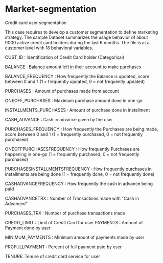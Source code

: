 # Market-segmentation
Credit card user segmentation


This case requires to develop a customer segmentation to define marketing strategy. The sample Dataset summarizes the usage behavior of about 9000 active credit card holders during the last 6 months. The file is at a customer level with 18 behavioral variables.


CUST_ID : Identification of Credit Card holder (Categorical)

BALANCE : Balance amount left in their account to make purchases

BALANCE_FREQUENCY : How frequently the Balance is updated, score between 0 and 1 (1 = frequently updated, 0 = not frequently updated)

PURCHASES : Amount of purchases made from account

ONEOFF_PURCHASES : Maximum purchase amount done in one-go

INSTALLMENTS_PURCHASES : Amount of purchase done in installment

CASH_ADVANCE : Cash in advance given by the user

PURCHASES_FREQUENCY : How frequently the Purchases are being made, score between 0 and 1 (1 = frequently purchased, 0 = not frequently purchased)

ONEOFFPURCHASESFREQUENCY : How frequently Purchases are happening in one-go (1 = frequently purchased, 0 = not frequently purchased)

PURCHASESINSTALLMENTSFREQUENCY : How frequently purchases in installments are being done (1 = frequently done, 0 = not frequently done)

CASHADVANCEFREQUENCY : How frequently the cash in advance being paid

CASHADVANCETRX : Number of Transactions made with "Cash in Advanced"

PURCHASES_TRX : Number of purchase transactions made

CREDIT_LIMIT : Limit of Credit Card for user PAYMENTS : Amount of Payment done by user

MINIMUM_PAYMENTS : Minimum amount of payments made by user

PRCFULLPAYMENT : Percent of full payment paid by user

TENURE: Tenure of credit card service for user

